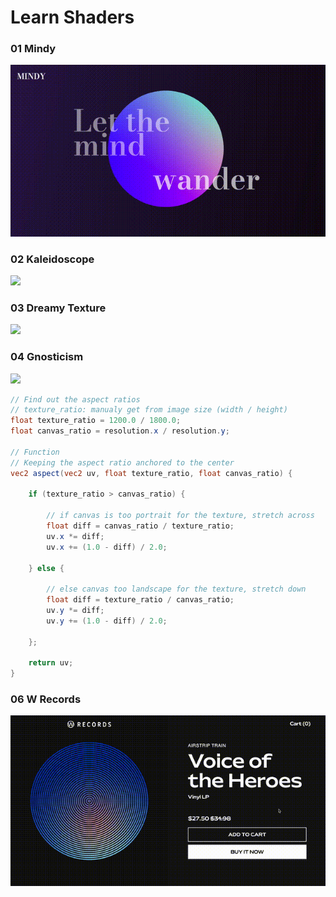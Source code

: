 # Learn Shaders

### 01 Mindy

<img src="./screenshots/01-mindy.gif" width="560" />


### 02 Kaleidoscope

<img src="./screenshots/02-kaleidoscope.gif" width="560" />


### 03 Dreamy Texture

<img src="./screenshots/03-dreamy-texture.gif" width="560" />


### 04 Gnosticism

<img src="./screenshots/04.gif" width="560" />

```glsl
// Find out the aspect ratios
// texture_ratio: manualy get from image size (width / height)
float texture_ratio = 1200.0 / 1800.0; 
float canvas_ratio = resolution.x / resolution.y;

// Function
// Keeping the aspect ratio anchored to the center
vec2 aspect(vec2 uv, float texture_ratio, float canvas_ratio) {
    
    if (texture_ratio > canvas_ratio) {

        // if canvas is too portrait for the texture, stretch across
        float diff = canvas_ratio / texture_ratio;
        uv.x *= diff;
        uv.x += (1.0 - diff) / 2.0;

    } else {

        // else canvas too landscape for the texture, stretch down 
        float diff = texture_ratio / canvas_ratio;
        uv.y *= diff;
        uv.y += (1.0 - diff) / 2.0;

    };
    
    return uv;
}
```

### 06 W Records

<img src="./screenshots/06.gif" width="560" />